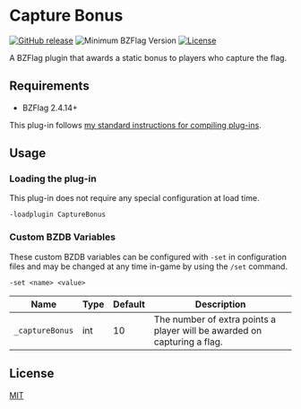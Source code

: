 # Capture Bonus

[![GitHub release](https://img.shields.io/github/release/allejo/CaptureBonus.svg)](https://github.com/allejo/CaptureBonus/releases/latest)
![Minimum BZFlag Version](https://img.shields.io/badge/BZFlag-v2.4.14+-blue.svg)
[![License](https://img.shields.io/github/license/allejo/CaptureBonus.svg)](LICENSE.md)

A BZFlag plugin that awards a static bonus to players who capture the flag.

## Requirements

- BZFlag 2.4.14+

This plug-in follows [my standard instructions for compiling plug-ins](https://github.com/allejo/docs.allejo.io/wiki/BZFlag-Plug-in-Distribution).

## Usage

### Loading the plug-in

This plug-in does not require any special configuration at load time.

```
-loadplugin CaptureBonus
```

### Custom BZDB Variables

These custom BZDB variables can be configured with `-set` in configuration files and may be changed at any time in-game by using the `/set` command.

```
-set <name> <value>
```

| Name | Type | Default | Description |
| ---- | ---- | ------- | ----------- |
| `_captureBonus` | int | 10 | The number of extra points a player will be awarded on capturing a flag. |

## License

[MIT](LICENSE.md)
